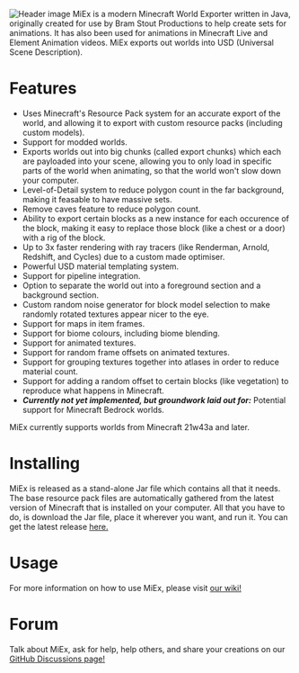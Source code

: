 ![Header image](https://bramstout.nl/content/miex_main_artwork_logo.jpg)
MiEx is a modern Minecraft World Exporter written in Java, originally created for use by Bram Stout Productions to help create sets for animations. It has also been used for animations in Minecraft Live and Element Animation videos. MiEx exports out worlds into USD (Universal Scene Description).

# Features
* Uses Minecraft's Resource Pack system for an accurate export of the world, and allowing it to export with custom resource packs (including custom models).
* Support for modded worlds.
* Exports worlds out into big chunks (called export chunks) which each are payloaded into your scene, allowing you to only load in specific parts of the world when animating, so that the world won't slow down your computer.
* Level-of-Detail system to reduce polygon count in the far background, making it feasable to have massive sets.
* Remove caves feature to reduce polygon count.
* Ability to export certain blocks as a new instance for each occurence of the block, making it easy to replace those block (like a chest or a door) with a rig of the block.
* Up to 3x faster rendering with ray tracers (like Renderman, Arnold, Redshift, and Cycles) due to a custom made optimiser.
* Powerful USD material templating system.
* Support for pipeline integration.
* Option to separate the world out into a foreground section and a background section.
* Custom random noise generator for block model selection to make randomly rotated textures appear nicer to the eye.
* Support for maps in item frames.
* Support for biome colours, including biome blending.
* Support for animated textures.
* Support for random frame offsets on animated textures.
* Support for grouping textures together into atlases in order to reduce material count.
* Support for adding a random offset to certain blocks (like vegetation) to reproduce what happens in Minecraft.
* ***Currently not yet implemented, but groundwork laid out for:*** Potential support for Minecraft Bedrock worlds.

MiEx currently supports worlds from Minecraft 21w43a and later.

# Installing
MiEx is released as a stand-alone Jar file which contains all that it needs. The base resource pack files are automatically gathered from the latest version of Minecraft that is installed on your computer. All that you have to do, is download the Jar file, place it wherever you want, and run it. You can get the latest release [here.](https://github.com/BramStoutProductions/MiEx/releases)

# Usage
For more information on how to use MiEx, please visit [our wiki!](https://github.com/BramStoutProductions/MiEx/wiki/1.-Home)

# Forum
Talk about MiEx, ask for help, help others, and share your creations on our [GitHub Discussions page!](https://github.com/BramStoutProductions/MiEx/discussions)
